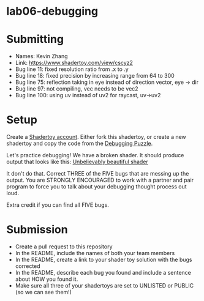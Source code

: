 # lab06-debugging

# Submitting
 - Names: Kevin Zhang
 - Link: https://www.shadertoy.com/view/cscyz2
 - Bug line 11: fixed resolution ratio from .x to .y
 - Bug line 18: fixed precision by increasing range from 64 to 300
 - Bug line 75: reflection taking in eye instead of direction vector, eye -> dir
 - Bug line 97: not compiling, vec needs to be vec2
 - Bug line 100: using uv instead of uv2 for raycast, uv->uv2
# Setup 

Create a [Shadertoy account](https://www.shadertoy.com/). Either fork this shadertoy, or create a new shadertoy and copy the code from the [Debugging Puzzle](https://www.shadertoy.com/view/flGfRc).

Let's practice debugging! We have a broken shader. It should produce output that looks like this:
[Unbelievably beautiful shader](https://user-images.githubusercontent.com/1758825/200729570-8e10a37a-345d-4aff-8eff-6baf54a32a40.webm)

It don't do that. Correct THREE of the FIVE bugs that are messing up the output. You are STRONGLY ENCOURAGED to work with a partner and pair program to force you to talk about your debugging thought process out loud.

Extra credit if you can find all FIVE bugs.

# Submission
- Create a pull request to this repository
- In the README, include the names of both your team members
- In the README, create a link to your shader toy solution with the bugs corrected
- In the README, describe each bug you found and include a sentence about HOW you found it.
- Make sure all three of your shadertoys are set to UNLISTED or PUBLIC (so we can see them!)
